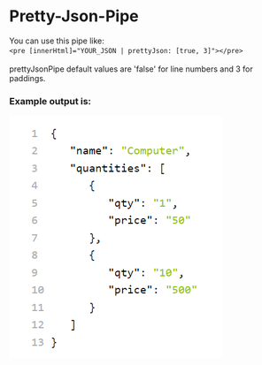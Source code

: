 # Pretty-Json-Pipe

You can use this pipe like:\
`<pre [innerHtml]="YOUR_JSON | prettyJson: [true, 3]"></pre>`\
\
prettyJsonPipe default values are 'false' for line numbers and 3 for paddings.

### Example output is:
![Example Output](https://github.com/cmoztas/Angular-Pretty-Json-Pipe/blob/main/ex.png?raw=true "Example Output")
